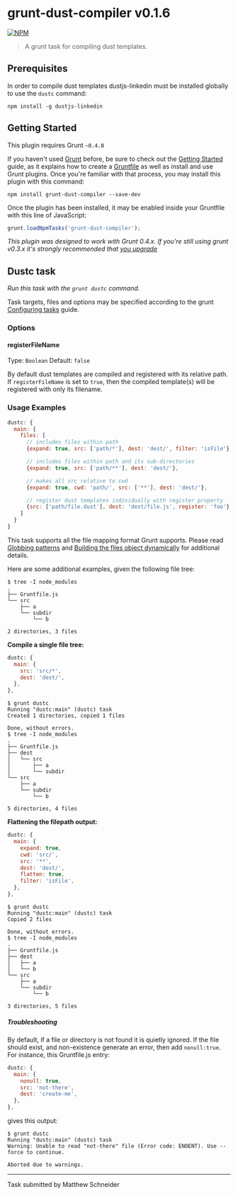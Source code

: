# grunt-dust-compiler v0.1.6

[![NPM](https://nodei.co/npm/grunt-dust-compiler.png?downloads=true)](https://www.npmjs.org/package/grunt-dust-compiler)

> A grunt task for compiling dust templates.

## Prerequisites

In order to compile dust templates dustjs-linkedin must be installed globally to use the `dustc` command:

```shell
npm install -g dustjs-linkedin
```

## Getting Started
This plugin requires Grunt `~0.4.0`

If you haven't used [Grunt](http://gruntjs.com/) before, be sure to check out the [Getting Started](http://gruntjs.com/getting-started) guide, as it explains how to create a [Gruntfile](http://gruntjs.com/sample-gruntfile) as well as install and use Grunt plugins. Once you're familiar with that process, you may install this plugin with this command:

```shell
npm install grunt-dust-compiler --save-dev
```

Once the plugin has been installed, it may be enabled inside your Gruntfile with this line of JavaScript:

```js
grunt.loadNpmTasks('grunt-dust-compiler');
```

*This plugin was designed to work with Grunt 0.4.x. If you're still using grunt v0.3.x it's strongly recommended that [you upgrade](http://gruntjs.com/upgrading-from-0.3-to-0.4)*



## Dustc task
_Run this task with the `grunt dustc` command._

Task targets, files and options may be specified according to the grunt [Configuring tasks](http://gruntjs.com/configuring-tasks) guide.
### Options

#### registerFileName
Type: `Boolean` 
Default: `false`

By default dust templates are compiled and registered with its relative path. If `registerFileName` is set to `true`, then the compiled template(s) will be registered with only its filename. 

### Usage Examples

```js
dustc: {
  main: {
    files: [
      // includes files within path
      {expand: true, src: ['path/*'], dest: 'dest/', filter: 'isFile'},

      // includes files within path and its sub-directories
      {expand: true, src: ['path/**'], dest: 'dest/'},

      // makes all src relative to cwd
      {expand: true, cwd: 'path/', src: ['**'], dest: 'dest/'},

      // register dust templates individually with register property
      {src: ['path/file.dust'], dest: 'dest/file.js', register: 'foo'},
    ]
  }
}
```

This task supports all the file mapping format Grunt supports. Please read [Globbing patterns](http://gruntjs.com/configuring-tasks#globbing-patterns) and [Building the files object dynamically](http://gruntjs.com/configuring-tasks#building-the-files-object-dynamically) for additional details.

Here are some additional examples, given the following file tree:
```shell
$ tree -I node_modules
.
├── Gruntfile.js
└── src
    ├── a
    └── subdir
        └── b

2 directories, 3 files
```

**Compile a single file tree:**
```js
dustc: {
  main: {
    src: 'src/*',
    dest: 'dest/',
  },
},
```

```shell
$ grunt dustc
Running "dustc:main" (dustc) task
Created 1 directories, copied 1 files

Done, without errors.
$ tree -I node_modules
.
├── Gruntfile.js
├── dest
│   └── src
│       ├── a
│       └── subdir
└── src
    ├── a
    └── subdir
        └── b

5 directories, 4 files
```

**Flattening the filepath output:**

```js
dustc: {
  main: {
    expand: true,
    cwd: 'src/',
    src: '**',
    dest: 'dest/',
    flatten: true,
    filter: 'isFile',
  },
},
```

```shell
$ grunt dustc
Running "dustc:main" (dustc) task
Copied 2 files

Done, without errors.
$ tree -I node_modules
.
├── Gruntfile.js
├── dest
│   ├── a
│   └── b
└── src
    ├── a
    └── subdir
        └── b

3 directories, 5 files
```

##### Troubleshooting

By default, if a file or directory is not found it is quietly ignored. If the file should exist, and non-existence generate an error, then add `nonull:true`. For instance, this Gruntfile.js entry:

```js
dustc: {
  main: {
    nonull: true,
    src: 'not-there',
    dest: 'create-me',
  },
},
```

gives this output:

```shell
$ grunt dustc
Running "dustc:main" (dustc) task
Warning: Unable to read "not-there" file (Error code: ENOENT). Use --force to continue.

Aborted due to warnings.
```

---

Task submitted by Matthew Schneider
